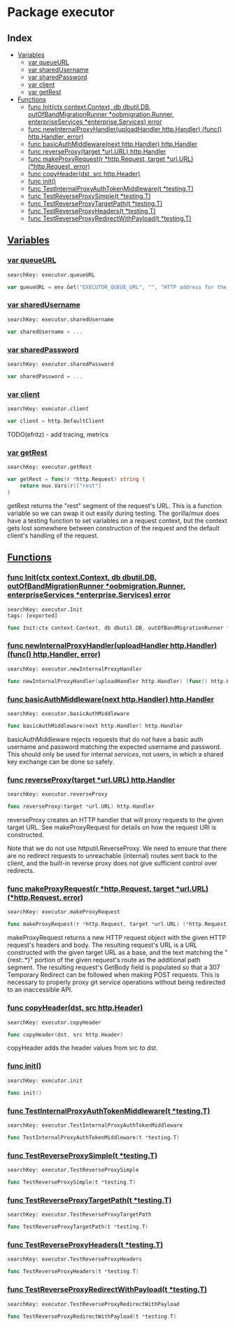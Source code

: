 # Package executor

## Index

* [Variables](#var)
    * [var queueURL](#queueURL)
    * [var sharedUsername](#sharedUsername)
    * [var sharedPassword](#sharedPassword)
    * [var client](#client)
    * [var getRest](#getRest)
* [Functions](#func)
    * [func Init(ctx context.Context, db dbutil.DB, outOfBandMigrationRunner *oobmigration.Runner, enterpriseServices *enterprise.Services) error](#Init)
    * [func newInternalProxyHandler(uploadHandler http.Handler) (func() http.Handler, error)](#newInternalProxyHandler)
    * [func basicAuthMiddleware(next http.Handler) http.Handler](#basicAuthMiddleware)
    * [func reverseProxy(target *url.URL) http.Handler](#reverseProxy)
    * [func makeProxyRequest(r *http.Request, target *url.URL) (*http.Request, error)](#makeProxyRequest)
    * [func copyHeader(dst, src http.Header)](#copyHeader)
    * [func init()](#init)
    * [func TestInternalProxyAuthTokenMiddleware(t *testing.T)](#TestInternalProxyAuthTokenMiddleware)
    * [func TestReverseProxySimple(t *testing.T)](#TestReverseProxySimple)
    * [func TestReverseProxyTargetPath(t *testing.T)](#TestReverseProxyTargetPath)
    * [func TestReverseProxyHeaders(t *testing.T)](#TestReverseProxyHeaders)
    * [func TestReverseProxyRedirectWithPayload(t *testing.T)](#TestReverseProxyRedirectWithPayload)


## <a id="var" href="#var">Variables</a>

### <a id="queueURL" href="#queueURL">var queueURL</a>

```
searchKey: executor.queueURL
```

```Go
var queueURL = env.Get("EXECUTOR_QUEUE_URL", "", "HTTP address for the internal executor-queue.")
```

### <a id="sharedUsername" href="#sharedUsername">var sharedUsername</a>

```
searchKey: executor.sharedUsername
```

```Go
var sharedUsername = ...
```

### <a id="sharedPassword" href="#sharedPassword">var sharedPassword</a>

```
searchKey: executor.sharedPassword
```

```Go
var sharedPassword = ...
```

### <a id="client" href="#client">var client</a>

```
searchKey: executor.client
```

```Go
var client = http.DefaultClient
```

TODO(efritz) - add tracing, metrics 

### <a id="getRest" href="#getRest">var getRest</a>

```
searchKey: executor.getRest
```

```Go
var getRest = func(r *http.Request) string {
	return mux.Vars(r)["rest"]
}
```

getRest returns the "rest" segment of the request's URL. This is a function variable so we can swap it out easily during testing. The gorilla/mux does have a testing function to set variables on a request context, but the context gets lost somewhere between construction of the request and the default client's handling of the request. 

## <a id="func" href="#func">Functions</a>

### <a id="Init" href="#Init">func Init(ctx context.Context, db dbutil.DB, outOfBandMigrationRunner *oobmigration.Runner, enterpriseServices *enterprise.Services) error</a>

```
searchKey: executor.Init
tags: [exported]
```

```Go
func Init(ctx context.Context, db dbutil.DB, outOfBandMigrationRunner *oobmigration.Runner, enterpriseServices *enterprise.Services) error
```

### <a id="newInternalProxyHandler" href="#newInternalProxyHandler">func newInternalProxyHandler(uploadHandler http.Handler) (func() http.Handler, error)</a>

```
searchKey: executor.newInternalProxyHandler
```

```Go
func newInternalProxyHandler(uploadHandler http.Handler) (func() http.Handler, error)
```

### <a id="basicAuthMiddleware" href="#basicAuthMiddleware">func basicAuthMiddleware(next http.Handler) http.Handler</a>

```
searchKey: executor.basicAuthMiddleware
```

```Go
func basicAuthMiddleware(next http.Handler) http.Handler
```

basicAuthMiddleware rejects requests that do not have a basic auth username and password matching the expected username and password. This should only be used for internal _services_, not users, in which a shared key exchange can be done so safely. 

### <a id="reverseProxy" href="#reverseProxy">func reverseProxy(target *url.URL) http.Handler</a>

```
searchKey: executor.reverseProxy
```

```Go
func reverseProxy(target *url.URL) http.Handler
```

reverseProxy creates an HTTP handler that will proxy requests to the given target URL. See makeProxyRequest for details on how the request URI is constructed. 

Note that we do not use httputil.ReverseProxy. We need to ensure that there are no redirect requests to unreachable (internal) routes sent back to the client, and the built-in reverse proxy does not give sufficient control over redirects. 

### <a id="makeProxyRequest" href="#makeProxyRequest">func makeProxyRequest(r *http.Request, target *url.URL) (*http.Request, error)</a>

```
searchKey: executor.makeProxyRequest
```

```Go
func makeProxyRequest(r *http.Request, target *url.URL) (*http.Request, error)
```

makeProxyRequest returns a new HTTP request object with the given HTTP request's headers and body. The resulting request's URL is a URL constructed with the given target URL as a base, and the text matching the "{rest:.*}" portion of the given request's route as the additional path segment. The resulting request's GetBody field is populated so that a 307 Temporary Redirect can be followed when making POST requests. This is necessary to properly proxy git service operations without being redirected to an inaccessible API. 

### <a id="copyHeader" href="#copyHeader">func copyHeader(dst, src http.Header)</a>

```
searchKey: executor.copyHeader
```

```Go
func copyHeader(dst, src http.Header)
```

copyHeader adds the header values from src to dst. 

### <a id="init" href="#init">func init()</a>

```
searchKey: executor.init
```

```Go
func init()
```

### <a id="TestInternalProxyAuthTokenMiddleware" href="#TestInternalProxyAuthTokenMiddleware">func TestInternalProxyAuthTokenMiddleware(t *testing.T)</a>

```
searchKey: executor.TestInternalProxyAuthTokenMiddleware
```

```Go
func TestInternalProxyAuthTokenMiddleware(t *testing.T)
```

### <a id="TestReverseProxySimple" href="#TestReverseProxySimple">func TestReverseProxySimple(t *testing.T)</a>

```
searchKey: executor.TestReverseProxySimple
```

```Go
func TestReverseProxySimple(t *testing.T)
```

### <a id="TestReverseProxyTargetPath" href="#TestReverseProxyTargetPath">func TestReverseProxyTargetPath(t *testing.T)</a>

```
searchKey: executor.TestReverseProxyTargetPath
```

```Go
func TestReverseProxyTargetPath(t *testing.T)
```

### <a id="TestReverseProxyHeaders" href="#TestReverseProxyHeaders">func TestReverseProxyHeaders(t *testing.T)</a>

```
searchKey: executor.TestReverseProxyHeaders
```

```Go
func TestReverseProxyHeaders(t *testing.T)
```

### <a id="TestReverseProxyRedirectWithPayload" href="#TestReverseProxyRedirectWithPayload">func TestReverseProxyRedirectWithPayload(t *testing.T)</a>

```
searchKey: executor.TestReverseProxyRedirectWithPayload
```

```Go
func TestReverseProxyRedirectWithPayload(t *testing.T)
```

